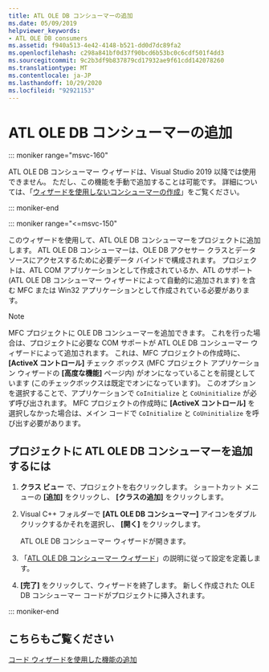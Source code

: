 ```yaml
---
title: ATL OLE DB コンシューマーの追加
ms.date: 05/09/2019
helpviewer_keywords:
- ATL OLE DB consumers
ms.assetid: f940a513-4e42-4148-b521-dd0d7dc89fa2
ms.openlocfilehash: c298a841bf0d37f90bcd6b53bc0c6cdf501f4dd3
ms.sourcegitcommit: 9c2b3df9b837879cd17932ae9f61cdd142078260
ms.translationtype: MT
ms.contentlocale: ja-JP
ms.lasthandoff: 10/29/2020
ms.locfileid: "92921153"
---
```

# <a name="adding-an-atl-ole-db-consumer"></a>ATL OLE DB コンシューマーの追加

::: moniker range="msvc-160"

ATL OLE DB コンシューマー ウィザードは、Visual Studio 2019 以降では使用できません。 ただし、この機能を手動で追加することは可能です。 詳細については、「[ウィザードを使用しないコンシューマーの作成](../../data/oledb/creating-a-consumer-without-using-a-wizard.md)」をご覧ください。

::: moniker-end

::: moniker range="<=msvc-150"

このウィザードを使用して、ATL OLE DB コンシューマーをプロジェクトに追加します。 ATL OLE DB コンシューマーは、OLE DB アクセサー クラスとデータ ソースにアクセスするために必要データ バインドで構成されます。 プロジェクトは、ATL COM アプリケーションとして作成されているか、ATL のサポート (ATL OLE DB コンシューマー ウィザードによって自動的に追加されます) を含む MFC または Win32 アプリケーションとして作成されている必要があります。

> [!NOTE]
> MFC プロジェクトに OLE DB コンシューマーを追加できます。 これを行った場合は、プロジェクトに必要な COM サポートが ATL OLE DB コンシューマー ウィザードによって追加されます。 これは、MFC プロジェクトの作成時に、 **[ActiveX コントロール]** チェック ボックス (MFC プロジェクト アプリケーション ウィザードの **[高度な機能]** ページ内) がオンになっていることを前提としています (このチェックボックスは既定でオンになっています)。 このオプションを選択することで、アプリケーションで `CoInitialize` と `CoUninitialize` が必ず呼び出されます。 MFC プロジェクトの作成時に **[ActiveX コントロール]** を選択しなかった場合は、メイン コードで `CoInitialize` と `CoUninitialize` を呼び出す必要があります。

## <a name="to-add-an-atl-ole-db-consumer-to-your-project"></a>プロジェクトに ATL OLE DB コンシューマーを追加するには

1. **クラス ビュー** で、プロジェクトを右クリックします。 ショートカット メニューの **[追加]** をクリックし、 **[クラスの追加]** をクリックします。

1. Visual C++ フォルダーで **[ATL OLE DB コンシューマー]** アイコンをダブルクリックするかそれを選択し、 **[開く]** をクリックします。

   ATL OLE DB コンシューマー ウィザードが開きます。

1. 「[ATL OLE DB コンシューマー ウィザード](../../atl/reference/atl-ole-db-consumer-wizard.md)」の説明に従って設定を定義します。

1. **[完了]** をクリックして、ウィザードを終了します。 新しく作成された OLE DB コンシューマー コードがプロジェクトに挿入されます。

::: moniker-end

## <a name="see-also"></a>こちらもご覧ください

[コード ウィザードを使用した機能の追加](../../ide/adding-functionality-with-code-wizards-cpp.md)
